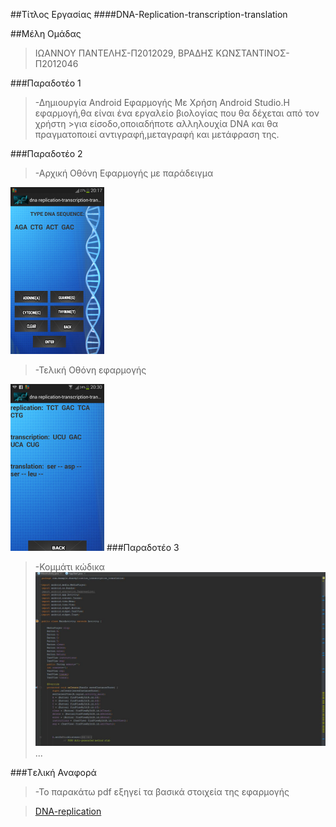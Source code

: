 ##Τίτλος Εργασίας
####DNA-Replication-transcription-translation

##Μέλη Ομάδας
>ΙΩΑΝΝΟΥ ΠΑΝΤΕΛΗΣ-Π2012029,
>ΒΡΑΔΗΣ ΚΩΝΣΤΑΝΤΙΝΟΣ-Π2012046

###Παραδοτέο 1

>-Δημιουργία Android Εφαρμογής Με Χρήση Android Studio.Η εφαρμογή,θα είναι ένα εργαλείο βιολογίας που θα δέχεται από τον χρήστη >για είσοδο,οποιαδήποτε αλληλουχία DNA και θα πραγματοποιεί αντιγραφή,μεταγραφή και μετάφραση της.

###Παραδοτέο 2
>-Αρχική Οθόνη Εφαρμογής με παράδειγμα 


![alt tag](https://raw.githubusercontent.com/PantelisIoannou/images/master/Screenshot_2015-05-13-20-17-43.png)

>-Τελική Οθόνη εφαρμογής 

![alt tag](https://raw.githubusercontent.com/PantelisIoannou/images/master/Screenshot_2015-05-13-20-30-14.png)
###Παραδοτέο 3
>-Κομμάτι κώδικα
![alt tag](https://raw.githubusercontent.com/PantelisIoannou/images/master/Kommati.jpg)
>...

###Tελική Αναφορά

>-Το παρακάτω pdf εξηγεί τα βασικά στοιχεία της εφαρμογής

>[DNA-replication](https://github.com/PantelisIoannou/images/blob/master/%CE%A4%CE%B5%CF%87%CE%BD%CE%BF%CE%BB%CE%BF%CE%B3%CE%AF%CE%B1-%CE%9B%CE%BF%CE%B3%CE%B9%CF%83%CE%BC%CE%B9%CE%BA%CE%BF%CF%8D.pdf)
